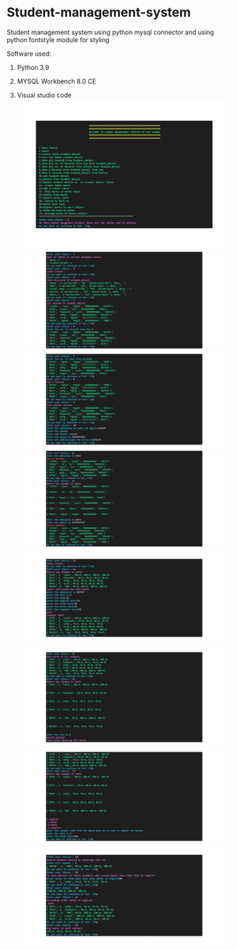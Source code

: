 # Student-management-system
Student management system using python mysql connector and using python fontstyle module for styling

Software used:

1. Python 3.9

2. MYSQL Workbench 8.0 CE

3. Visual studio code
![alt text](https://github.com/vipulgoel30/Student-management-system/blob/1554dc415b3b381366d83194338dba687d4caee0/ss1.png)
![alt text](https://github.com/vipulgoel30/Student-management-system/blob/1554dc415b3b381366d83194338dba687d4caee0/ss0.png)
![alt text](https://github.com/vipulgoel30/Student-management-system/blob/1554dc415b3b381366d83194338dba687d4caee0/ss2.png)
![alt text](https://github.com/vipulgoel30/Student-management-system/blob/1554dc415b3b381366d83194338dba687d4caee0/ss3.png)
![alt text](https://github.com/vipulgoel30/Student-management-system/blob/1554dc415b3b381366d83194338dba687d4caee0/ss4.png)
![alt text](https://github.com/vipulgoel30/Student-management-system/blob/1554dc415b3b381366d83194338dba687d4caee0/ss5.png)
![alt text](https://github.com/vipulgoel30/Student-management-system/blob/1554dc415b3b381366d83194338dba687d4caee0/ss6.png)
![alt text](https://github.com/vipulgoel30/Student-management-system/blob/1554dc415b3b381366d83194338dba687d4caee0/ss7.png)

